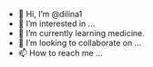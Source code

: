 - 👋 Hi, I’m @dilina1
- 👀 I’m interested in ...
- 🌱 I’m currently learning medicine.
- 💞️ I’m looking to collaborate on ...
- 📫 How to reach me ...

<!---
dilina1/dilina1 is a ✨ special ✨ repository because its `README.md` (this file) appears on your GitHub profile.
You can click the Preview link to take a look at your changes.
--->
